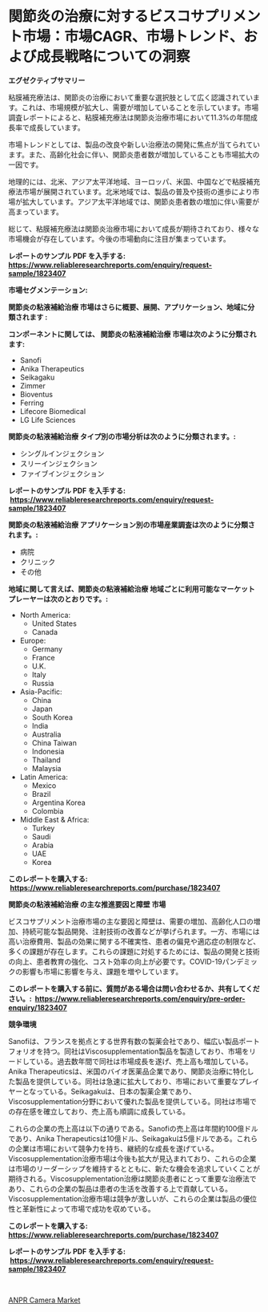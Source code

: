 <p><h1>関節炎の治療に対するビスコサプリメント市場：市場CAGR、市場トレンド、および成長戦略についての洞察</h1></p><p><strong>エグゼクティブサマリー</strong></p>
<p><p>粘膜補充療法は、関節炎の治療において重要な選択肢として広く認識されています。これは、市場規模が拡大し、需要が増加していることを示しています。市場調査レポートによると、粘膜補充療法は関節炎治療市場において11.3%の年間成長率で成長しています。</p><p>市場トレンドとしては、製品の改良や新しい治療法の開発に焦点が当てられています。また、高齢化社会に伴い、関節炎患者数が増加していることも市場拡大の一因です。</p><p>地理的には、北米、アジア太平洋地域、ヨーロッパ、米国、中国などで粘膜補充療法市場が展開されています。北米地域では、製品の普及や技術の進歩により市場が拡大しています。アジア太平洋地域では、関節炎患者数の増加に伴い需要が高まっています。</p><p>総じて、粘膜補充療法は関節炎治療市場において成長が期待されており、様々な市場機会が存在しています。今後の市場動向に注目が集まっています。</p></p>
<p><strong>レポートのサンプル PDF を入手する: <a href="https://www.reliableresearchreports.com/enquiry/request-sample/1823407">https://www.reliableresearchreports.com/enquiry/request-sample/1823407</a></strong></p>
<p><strong>市場セグメンテーション:</strong></p>
<p><strong> 関節炎の粘液補給治療 市場はさらに概要、展開、アプリケーション、地域に分類されます :</strong></p>
<p><strong>コンポーネントに関しては、 関節炎の粘液補給治療 市場は次のように分類されます: &nbsp;</strong></p>
<p><ul><li>Sanofi</li><li>Anika Therapeutics</li><li>Seikagaku</li><li>Zimmer</li><li>Bioventus</li><li>Ferring</li><li>Lifecore Biomedical</li><li>LG Life Sciences</li></ul></p>
<p><strong> 関節炎の粘液補給治療 タイプ別の市場分析は次のように分類されます。:</strong></p>
<p><ul><li>シングルインジェクション</li><li>スリーインジェクション</li><li>ファイブインジェクション</li></ul></p>
<p><strong>レポートのサンプル PDF を入手する: &nbsp;<a href="https://www.reliableresearchreports.com/enquiry/request-sample/1823407">https://www.reliableresearchreports.com/enquiry/request-sample/1823407</a></strong></p>
<p><strong> 関節炎の粘液補給治療 アプリケーション別の市場産業調査は次のように分類されます。:</strong></p>
<p><ul><li>病院</li><li>クリニック</li><li>その他</li></ul></p>
<p><strong>地域に関して言えば、関節炎の粘液補給治療 地域ごとに利用可能なマーケットプレーヤーは次のとおりです。:</strong></p>
<p><ul>
    <li>
        North America:
        <ul>
            <li>United States</li>
            <li>Canada</li>
        </ul>
    </li>
    <li>
        Europe:
        <ul>
            <li>Germany</li>
            <li>France</li>
            <li>U.K.</li>
            <li>Italy</li>
            <li>Russia</li>
        </ul>
    </li>
    <li>
        Asia-Pacific:
        <ul>
            <li>China</li>
            <li>Japan</li>
            <li>South Korea</li>
            <li>India</li>
            <li>Australia</li>
            <li>China Taiwan</li>
            <li>Indonesia</li>
            <li>Thailand</li>
            <li>Malaysia</li>
        </ul>
    </li>
    <li>
        Latin America:
        <ul>
            <li>Mexico</li>
            <li>Brazil</li>
            <li>Argentina Korea</li>
            <li>Colombia</li>
        </ul>
    </li>
    <li>
        Middle East & Africa:
        <ul>
            <li>Turkey</li>
            <li>Saudi</li>
            <li>Arabia</li>
            <li>UAE</li>
            <li>Korea</li>
        </ul>
    </li>
    </ul></p>
<p><strong>このレポートを購入する: &nbsp;<a href="https://www.reliableresearchreports.com/purchase/1823407">https://www.reliableresearchreports.com/purchase/1823407</a></strong></p>
<p><strong>関節炎の粘液補給治療 の主な推進要因と障壁 市場</strong></p>
<p><p>ビスコサプリメント治療市場の主な要因と障壁は、需要の増加、高齢化人口の増加、持続可能な製品開発、注射技術の改善などが挙げられます。一方、市場には高い治療費用、製品の効果に関する不確実性、患者の偏見や適応症の制限など、多くの課題が存在します。これらの課題に対処するためには、製品の開発と技術の向上、患者教育の強化、コスト効率の向上が必要です。COVID-19パンデミックの影響も市場に影響を与え、課題を増やしています。</p></p>
<p><strong>このレポートを購入する前に、質問がある場合は問い合わせるか、共有してください。:&nbsp; <a href="https://www.reliableresearchreports.com/enquiry/pre-order-enquiry/1823407">https://www.reliableresearchreports.com/enquiry/pre-order-enquiry/1823407</a></strong></p>
<p><strong>競争環境</strong></p>
<p><p>Sanofiは、フランスを拠点とする世界有数の製薬会社であり、幅広い製品ポートフォリオを持つ。同社はViscosupplementation製品を製造しており、市場をリードしている。過去数年間で同社は市場成長を遂げ、売上高も増加している。Anika Therapeuticsは、米国のバイオ医薬品企業であり、関節炎治療に特化した製品を提供している。同社は急速に拡大しており、市場において重要なプレイヤーとなっている。Seikagakuは、日本の製薬企業であり、Viscosupplementation分野において優れた製品を提供している。同社は市場での存在感を確立しており、売上高も順調に成長している。</p><p>これらの企業の売上高は以下の通りである。Sanofiの売上高は年間約100億ドルであり、Anika Therapeuticsは10億ドル、Seikagakuは5億ドルである。これらの企業は市場において競争力を持ち、継続的な成長を遂げている。Viscosupplementation治療市場は今後も拡大が見込まれており、これらの企業は市場のリーダーシップを維持するとともに、新たな機会を追求していくことが期待される。Viscosupplementation治療は関節炎患者にとって重要な治療法であり、これらの企業の製品は患者の生活を改善する上で貢献している。Viscosupplementation治療市場は競争が激しいが、これらの企業は製品の優位性と革新性によって市場で成功を収めている。</p></p>
<p><strong>このレポートを購入する: &nbsp; <a href="https://www.reliableresearchreports.com/purchase/1823407">https://www.reliableresearchreports.com/purchase/1823407</a></strong></p>
<p><strong>レポートのサンプル PDF を入手する: &nbsp;<a href="https://www.reliableresearchreports.com/enquiry/request-sample/1823407">https://www.reliableresearchreports.com/enquiry/request-sample/1823407</a></strong><strong></strong></p>
<p>&nbsp;</p>
<p><p><a href="https://circular-yam-9b9.notion.site/ANPR-Camera-Market-Size-Evaluating-its-Market-Trends-Growth-and-Projections-2024-2031-1003109cb9824134b8bae92832bac18b">ANPR Camera Market</a></p></p>
